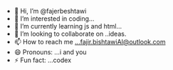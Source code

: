 - 👋 Hi, I’m @fajerbeshtawi
- 👀 I’m interested in coding...
- 🌱 I’m currently learning js and html...
- 💞️ I’m looking to collaborate on ..ideas.
- 📫 How to reach me ...fajir.bishtawiAI@outlook.com
- 😄 Pronouns: ...i and you
- ⚡ Fun fact: ...codex

<!---
fajerbeshtawi/fajerbeshtawi is a ✨ special ✨ repository because its `README.md` (this file) appears on your GitHub profile.
You can click the Preview link to take a look at your changes.
--->
